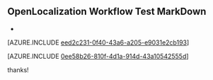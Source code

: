 ## OpenLocalization Workflow Test MarkDown
* 

[AZURE.INCLUDE [eed2c231-0f40-43a6-a205-e9031e2cb193](calleeMd1.md)]



[AZURE.INCLUDE [0ee58b26-810f-4d1a-914d-43a10542555d](calleeMd2.md)]

 
thanks!